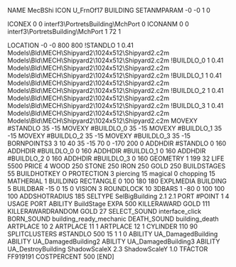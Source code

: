 NAME MecBShi
ICON U_FrnOf17
BUILDING
SETANMPARAM -0 -0 1 0

ICONEX 0 0 interf3\PortretsBuilding\MchPort 0
ICONANM 0 0 interf3\PortretsBuilding\MchPort 1 72 1

LOCATION -0 -0 800 800
!STANDLO      1 0.41 Models\Bld\MECH\Shipyard2\1024x512\Shipyard2.c2m Models\Bld\MECH\Shipyard2\1024x512\Shipyard2.c2m
!BUILDLO_0    1 0.41 Models\Bld\MECH\Shipyard2\1024x512\Shipyard2.c2m Models\Bld\MECH\Shipyard2\1024x512\Shipyard2.c2m
!BUILDLO_1    1 0.41 Models\Bld\MECH\Shipyard2\1024x512\Shipyard2.c2m Models\Bld\MECH\Shipyard2\1024x512\Shipyard2.c2m
!BUILDLO_2    1 0.41 Models\Bld\MECH\Shipyard2\1024x512\Shipyard2.c2m Models\Bld\MECH\Shipyard2\1024x512\Shipyard2.c2m
!BUILDLO_3    1 0.41 Models\Bld\MECH\Shipyard2\1024x512\Shipyard2.c2m Models\Bld\MECH\Shipyard2\1024x512\Shipyard2.c2m
MOVEXY #STANDLO   35 -15
MOVEXY #BUILDLO_0 35 -15
MOVEXY #BUILDLO_1 35 -15
MOVEXY #BUILDLO_2 35 -15
MOVEXY #BUILDLO_3 35 -15
BORNPOINTS3 3 10 40 35 -15 70 0 -170 200 0
ADDHDIR #STANDLO 0 160
ADDHDIR #BUILDLO_0 0 160
ADDHDIR #BUILDLO_1 0 160
ADDHDIR #BUILDLO_2 0 160
ADDHDIR #BUILDLO_3 0 160
GEOMETRY 1 199 32
LIFE     5500
PRICE 4 WOOD 250 STONE 250 IRON 250 GOLD 250
BUILDSTAGES 55
BUILDHOTKEY		O
PROTECTION 3 piercing 15 magical 0 chopping 15 
MATHERIAL 1 BUILDING
RECTANGLE    0 100 180 180
EXPLMEDIA BUILDING 5
BUILDBAR -15 0 15 0
VISION 3
ROUNDLOCK 10
3DBARS 1 -80 0 100 100 100
ADDSHOTRADIUS 185
SELTYPE SelBigBuilding 2.1 2.1
PORT #POINT 1 4
USAGE PORT
ABILITY BuildStage
EXPA 500
KILLERAWARD             GOLD 111
KILLERAWARDRANDOM       GOLD 27
SELECT_SOUND interface_click
BORN_SOUND building_ready_mechanic
DEATH_SOUND building_death
ARTPLACE 10 2
ARTPLACE 11 1
ARTPLACE 12 1
CYLINDER 110 90
SPLITCLUSTERS #STANDLO 500 15 1 1 0
ABILITY UA_DamagedBuilding
ABILITY UA_DamagedBuilding2
ABILITY UA_DamagedBuilding3
ABILITY UA_DestroyBuilding
ShadowScaleX 2.3
ShadowScaleY 1.0
TFACTOR FF919191
COSTPERCENT 500
[END]
